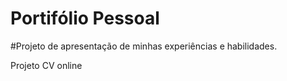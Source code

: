 # Portifólio Pessoal


#Projeto de apresentação de minhas experiências e habilidades.

Projeto CV online
